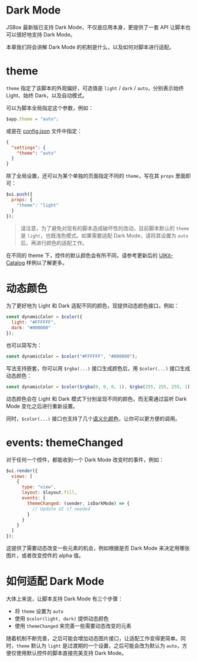 # Dark Mode

JSBox 最新版已支持 Dark Mode，不仅是应用本身，更提供了一套 API 让脚本也可以很好地支持 Dark Mode。

本章我们将会讲解 Dark Mode 的机制是什么，以及如何对脚本进行适配。

# theme

`theme` 指定了该脚本的外观偏好，可选值是 `light` / `dark` / `auto`，分别表示始终 Light、始终 Dark，以及自动模式。

可以为脚本全局指定这个参数，例如：

```js
$app.theme = "auto";
```

或是在 [config.json](package/intro.md) 文件中指定：

```json
{
  "settings": {
    "theme": "auto"
  }
}
```

除了全局设置，还可以为某个单独的页面指定不同的 `theme`，写在其 `props` 里面即可：

```js
$ui.push({
  props: {
    "theme": "light"
  }
});
```

> 请注意，为了避免对现有的脚本造成破坏性的改动，目前脚本默认的 `theme` 是 `light`，也既浅色模式。如果需要适配 Dark Mode，请将其设置为 `auto` 后，再进行颜色的适配工作。

在不同的 theme 下，控件的默认颜色会有所不同，请参考更新后的 [UIKit-Catalog](https://github.com/cyanzhong/xTeko/blob/master/extension-scripts/uikit-catalog.js) 样例以了解更多。

# 动态颜色

为了更好地为 Light 和 Dark 适配不同的颜色，现提供动态颜色接口，例如：

```js
const dynamicColor = $color({
  light: "#FFFFFF",
  dark: "#000000"
});
```

也可以简写为：

```js
const dynamicColor = $color("#FFFFFF", "#000000");
```

写法支持嵌套，你可以用 `$rgba(...)` 接口生成颜色后，用 `$color(...)` 接口生成动态颜色：

```js
const dynamicColor = $color($rgba(0, 0, 0, 1), $rgba(255, 255, 255, 1));
```

动态颜色会在 Light 和 Dark 模式下分别呈现不同的颜色，而无需通过监听 Dark Mode 变化之后进行重新设置。

同时，`$color(...)` 接口也支持了几个[语义化颜色](function/index.md?id=colorstring)，让你可以更方便的调用。

# events: themeChanged

对于任何一个控件，都能收到一个 Dark Mode 改变时的事件，例如：

```js
$ui.render({
  views: [
    {
      type: "view",
      layout: $layout.fill,
      events: {
        themeChanged: (sender, isDarkMode) => {
          // Update UI if needed
        }
      }
    }
  ]
});
```

这提供了需要动态改变一些元素的机会，例如根据是否 Dark Mode 来决定用哪张图片，或者改变控件的 alpha 值。

# 如何适配 Dark Mode

大体上来说，让脚本支持 Dark Mode 有三个步骤：

- 将 `theme` 设置为 `auto`
- 使用 `$color(light, dark)` 提供动态颜色
- 使用 `themeChanged` 来完善一些需要动态改变的元素

随着机制不断完善，之后可能会增加动态图片接口，让适配工作变得更简单。同时，`theme` 默认为 `light` 是过渡期的一个设置，之后可能会改为默认为 `auto`，方便仅使用默认控件的脚本直接完美支持 Dark Mode。